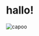 # hallo!
![capoo](https://github.com/krislette/krislette/assets/143507354/1e98f28b-aad8-4c9c-b9fa-a981f1488f35)

<!--
**krislette/krislette** is a ✨ _special_ ✨ repository because its `README.md` (this file) appears on your GitHub profile.

Here are some ideas to get you started:

- 🔭 I’m currently working on ...
- 🌱 I’m currently learning ...
- 👯 I’m looking to collaborate on ...
- 🤔 I’m looking for help with ...
- 💬 Ask me about ...
- 📫 How to reach me: ...
- 😄 Pronouns: ...
- ⚡ Fun fact: ...
-->
